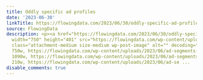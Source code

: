 ```yaml
---
title: Oddly specific ad profiles
date: '2023-06-30'
linkTitle: https://flowingdata.com/2023/06/30/oddly-specific-ad-profiles/
source: FlowingData
description: <p><a href="https://flowingdata.com/2023/06/30/oddly-specific-ad-profiles/"><img
  width="750" height="401" src="https://flowingdata.com/wp-content/uploads/2023/06/ad-segments-Markup-750x401.png"
  class="attachment-medium size-medium wp-post-image" alt="" decoding="async" srcset="https://flowingdata.com/wp-content/uploads/2023/06/ad-segments-Markup-750x401.png
  750w, https://flowingdata.com/wp-content/uploads/2023/06/ad-segments-Markup-1090x583.png
  1090w, https://flowingdata.com/wp-content/uploads/2023/06/ad-segments-Markup-210x112.png
  210w, https://flowingdata.com/wp-content/uploads/2023/06/ad-se ...
disable_comments: true
---
```

<p><a href="https://flowingdata.com/2023/06/30/oddly-specific-ad-profiles/"><img width="750" height="401" src="https://flowingdata.com/wp-content/uploads/2023/06/ad-segments-Markup-750x401.png" class="attachment-medium size-medium wp-post-image" alt="" decoding="async" srcset="https://flowingdata.com/wp-content/uploads/2023/06/ad-segments-Markup-750x401.png 750w, https://flowingdata.com/wp-content/uploads/2023/06/ad-segments-Markup-1090x583.png 1090w, https://flowingdata.com/wp-content/uploads/2023/06/ad-segments-Markup-210x112.png 210w, https://flowingdata.com/wp-content/uploads/2023/06/ad-se ...